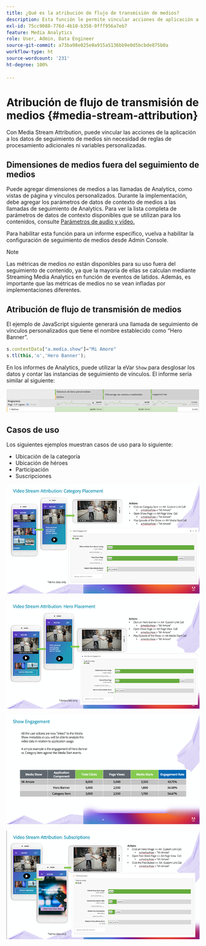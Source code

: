 ```yaml
---
title: ¿Qué es la atribución de flujo de transmisión de medios?
description: Esta función le permite vincular acciones de aplicación a datos de seguimiento de medios sin necesidad de reglas de procesamiento ni variables personalizadas adicionales.
exl-id: 75cc9088-776d-4b10-b358-9fff956a7eb7
feature: Media Analytics
role: User, Admin, Data Engineer
source-git-commit: a73ba98e025e0a915a5136bb9e0d5bcbde875b0a
workflow-type: ht
source-wordcount: '231'
ht-degree: 100%

---
```


# Atribución de flujo de transmisión de medios {#media-stream-attribution}

Con Media Stream Attribution, puede vincular las acciones de la aplicación a los datos de seguimiento de medios sin necesidad de reglas de procesamiento adicionales ni variables personalizadas.

## Dimensiones de medios fuera del seguimiento de medios

Puede agregar dimensiones de medios a las llamadas de Analytics, como vistas de página y vínculos personalizados. Durante la implementación, debe agregar los parámetros de datos de contexto de medios a las llamadas de seguimiento de Analytics. Para ver la lista completa de parámetros de datos de contexto disponibles que se utilizan para los contenidos, consulte [Parámetros de audio y vídeo.](/help/implementation/variables/audio-video-parameters.md)

Para habilitar esta función para un informe específico, vuelva a habilitar la configuración de seguimiento de medios desde Admin Console.

>[!NOTE]
>
>Las métricas de medios _no_ están disponibles para su uso fuera del seguimiento de contenido, ya que la mayoría de ellas se calculan mediante Streaming Media Analytics en función de eventos de latidos. Además, es importante que las métricas de medios no se vean infladas por implementaciones diferentes.

## Atribución de flujo de transmisión de medios

El ejemplo de JavaScript siguiente generará una llamada de seguimiento de vínculos personalizados que tiene el nombre establecido como “Hero Banner”.

```javascript
s.contextData["a.media.show"]="Mi Amore"
s.tl(this,'o','Hero Banner');
```

En los informes de Analytics, puede utilizar la eVar `Show` para desglosar los datos y contar las instancias de seguimiento de vínculos. El informe sería similar al siguiente:

![](/assets/myShow-rpt-1.png)

## Casos de uso

Los siguientes ejemplos muestran casos de uso para lo siguiente:

* Ubicación de la categoría
* Ubicación de héroes
* Participación
* Suscripciones

![](/assets/vid-stream-attr-category.png)

![](/assets/vid-stream-attr-hero.png)

![](/assets/show-engagement.png)

![](/assets/vid-stream-attr-subs.png)
